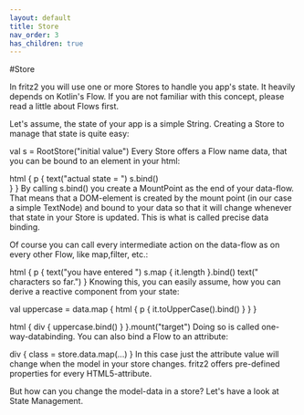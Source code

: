 ```yaml
---
layout: default
title: Store
nav_order: 3
has_children: true
---
```

#Store

In fritz2 you will use one or more Stores to handle you app's state. It heavily depends on Kotlin's Flow. If you are not familiar with this concept, please read a little about Flows first.

Let's assume, the state of your app is a simple String. Creating a Store to manage that state is quite easy:

val s = RootStore<String>("initial value")
Every Store offers a Flow name data, that you can be bound to an element in your html:

html {
    p {
        text("actual state = ")
        s.bind()   
    }
}
By calling s.bind() you create a MountPoint as the end of your data-flow. That means that a DOM-element is created by the mount point (in our case a simple TextNode) and bound to your data so that it will change whenever that state in your Store is updated. This is what is called precise data binding.

Of course you can call every intermediate action on the data-flow as on every other Flow, like map,filter, etc.:

html {
    p {
        text("you have entered ")
        s.map { it.length }.bind()
        text(" characters so far.")
}
Knowing this, you can easily assume, how you can derive a reactive component from your state:

val uppercase = data.map {
    html {
        p {
            it.toUpperCase().bind()
        }
    } 
}

html {
    div {
        uppercase.bind()
    }
}.mount("target")
Doing so is called one-way-databinding. You can also bind a Flow to an attribute:

div {
    class = store.data.map(...)
}
In this case just the attribute value will change when the model in your store changes. fritz2 offers pre-defined properties for every HTML5-attribute.

But how can you change the model-data in a store? Let's have a look at State Management.